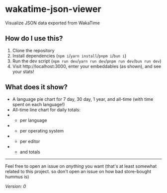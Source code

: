 # wakatime-json-viewer
Visualize JSON data exported from WakaTime

## How do I use this?
1. Clone the repository
1. Install dependencies (`npm i`/`yarn install`/`pnpm i`/`bun i`)
1. Run the dev script (`npm run dev`/`yarn run dev`/`pnpm run dev`/`bun run dev`)
1. Visit http://localhost:3000, enter your embeddables (as shown), and see your stats!

## What does it show?
- A language pie chart for 7 day, 30 day, 1 year, and all-time (with time spent on each language!)
- All-time line chart for daily totals:
- - per language
- - per operating system
- - per editor
- - and totals
---

Feel free to open an issue on *anything* you want (that's at least somewhat related to this project. so don't open an issue on how bad store-bought hummus is)

_Version: 0_
